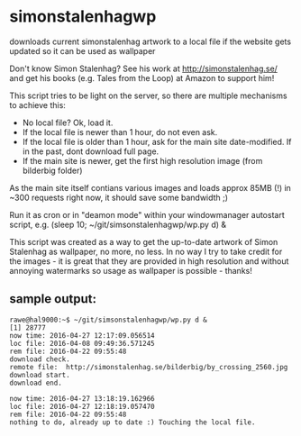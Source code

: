 # simonstalenhagwp
downloads current simonstalenhag artwork to a local file if the website gets updated so it can be used as wallpaper 

Don't know Simon Stalenhag? See his work at http://simonstalenhag.se/ and get his books (e.g. Tales from the Loop)  at Amazon to support him!


This script tries to be light on the server, so there are multiple mechanisms to achieve this:
- No local file? Ok, load it.
- If the local file is newer than 1 hour, do not even ask.
- If the local file is older than 1 hour, ask for the main site date-modified. If in the past, dont download full page.
- If the main site is newer, get the first high resolution image (from bilderbig folder)

As the main site itself contians various images and loads approx 85MB (!) in ~300 requests right now, it should save some bandwidth ;)

Run it as cron or in "deamon mode" within your windowmanager autostart script, e.g.
(sleep 10; ~/git/simsonstalenhagwp/wp.py d) &


This script was created as a way to get the up-to-date artwork of Simon Stalenhag as wallpaper, no more, no less.
In no way I try to take credit for the images - it is great that they are provided in high resolution and without annoying watermarks so usage as wallpaper is possible - thanks!


## sample output:

```
rawe@hal9000:~$ ~/git/simsonstalenhagwp/wp.py d &
[1] 28777
now time: 2016-04-27 12:17:09.056514
loc file: 2016-04-08 09:49:36.571245
rem file: 2016-04-22 09:55:48
download check.
remote file:  http://simonstalenhag.se/bilderbig/by_crossing_2560.jpg
download start.
download end.

now time: 2016-04-27 13:18:19.162966
loc file: 2016-04-27 12:18:19.057470
rem file: 2016-04-22 09:55:48
nothing to do, already up to date :) Touching the local file.


```
